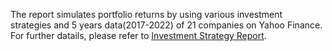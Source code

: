 The report simulates portfolio returns by using various investment strategies and 5 years data(2017-2022) of 21 companies on Yahoo Finance.
\
For further datails, please refer to [Investment Strategy Report](https://github.com/YaoDeTsai/Financial-Data-Analysis/blob/main/Investment%20Strategy%20Report.pdf).
